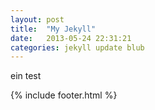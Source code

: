 ```yaml
---
layout: post
title:  "My Jekyll"
date:   2013-05-24 22:31:21
categories: jekyll update blub
---
```

ein test

[jekyll-gh]: https://github.com/mojombo/jekyll
[jekyll]:    http://jekyllrb.com

{% include footer.html %}
